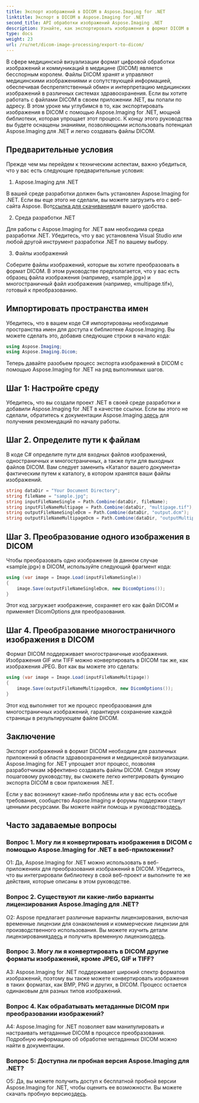 ```yaml
---
title: Экспорт изображений в DICOM в Aspose.Imaging for .NET
linktitle: Экспорт в DICOM в Aspose.Imaging for .NET
second_title: API обработки изображений Aspose.Imaging .NET
description: Узнайте, как экспортировать изображения в формат DICOM в .NET с помощью Aspose.Imaging. Конвертируйте медицинские изображения без особых усилий.
type: docs
weight: 23
url: /ru/net/dicom-image-processing/export-to-dicom/
---
```

В сфере медицинской визуализации формат цифровой обработки изображений и коммуникаций в медицине (DICOM) является бесспорным королем. Файлы DICOM хранят и управляют медицинскими изображениями и сопутствующей информацией, обеспечивая беспрепятственный обмен и интерпретацию медицинских изображений в различных системах здравоохранения. Если вы хотите работать с файлами DICOM в своем приложении .NET, вы попали по адресу. В этом уроке мы углубимся в то, как экспортировать изображения в DICOM с помощью Aspose.Imaging for .NET, мощной библиотеки, которая упрощает этот процесс. К концу этого руководства вы будете оснащены знаниями, позволяющими использовать потенциал Aspose.Imaging для .NET и легко создавать файлы DICOM.

## Предварительные условия

Прежде чем мы перейдем к техническим аспектам, важно убедиться, что у вас есть следующие предварительные условия:

1. Aspose.Imaging для .NET

 В вашей среде разработки должен быть установлен Aspose.Imaging for .NET. Если вы еще этого не сделали, вы можете загрузить его с веб-сайта Aspose. Вот[ссылка для скачивания](https://releases.aspose.com/imaging/net/)для вашего удобства.

2. Среда разработки .NET

Для работы с Aspose.Imaging for .NET вам необходима среда разработки .NET. Убедитесь, что у вас установлена Visual Studio или любой другой инструмент разработки .NET по вашему выбору.

3. Файлы изображений

Соберите файлы изображений, которые вы хотите преобразовать в формат DICOM. В этом руководстве предполагается, что у вас есть образец файла изображения (например, «sample.jpg») и многостраничный файл изображения (например, «multipage.tif»), готовый к преобразованию.

## Импортировать пространства имен

Убедитесь, что в вашем коде C# импортированы необходимые пространства имен для доступа к библиотеке Aspose.Imaging. Вы можете сделать это, добавив следующие строки в начало кода:

```csharp
using Aspose.Imaging;
using Aspose.Imaging.Dicom;
```

Теперь давайте разобьем процесс экспорта изображений в DICOM с помощью Aspose.Imaging for .NET на ряд выполнимых шагов.

## Шаг 1: Настройте среду

 Убедитесь, что вы создали проект .NET в своей среде разработки и добавили Aspose.Imaging for .NET в качестве ссылки. Если вы этого не сделали, обратитесь к документации Aspose.Imaging.[здесь](https://reference.aspose.com/imaging/net/) для получения рекомендаций по началу работы.

## Шаг 2. Определите пути к файлам

В коде C# определите пути для входных файлов изображений, одностраничных и многостраничных, а также пути для выходных файлов DICOM. Вам следует заменить «Каталог вашего документа» фактическим путем к каталогу, в котором хранятся ваши файлы изображений.

```csharp
string dataDir = "Your Document Directory";
string fileName = "sample.jpg";
string inputFileNameSingle = Path.Combine(dataDir, fileName);
string inputFileNameMultipage = Path.Combine(dataDir, "multipage.tif");
string outputFileNameSingleDcm = Path.Combine(dataDir, "output.dcm");
string outputFileNameMultipageDcm = Path.Combine(dataDir, "outputMultipage.dcm");
```

## Шаг 3. Преобразование одного изображения в DICOM

Чтобы преобразовать одно изображение (в данном случае «sample.jpg») в DICOM, используйте следующий фрагмент кода:

```csharp
using (var image = Image.Load(inputFileNameSingle))
{
    image.Save(outputFileNameSingleDcm, new DicomOptions());
}
```

Этот код загружает изображение, сохраняет его как файл DICOM и применяет DicomOptions для преобразования.

## Шаг 4. Преобразование многостраничного изображения в DICOM

Формат DICOM поддерживает многостраничные изображения. Изображения GIF или TIFF можно конвертировать в DICOM так же, как изображения JPEG. Вот как вы можете это сделать:

```csharp
using (var image = Image.Load(inputFileNameMultipage))
{
    image.Save(outputFileNameMultipageDcm, new DicomOptions());
}
```

Этот код выполняет тот же процесс преобразования для многостраничных изображений, гарантируя сохранение каждой страницы в результирующем файле DICOM.

## Заключение

Экспорт изображений в формат DICOM необходим для различных приложений в области здравоохранения и медицинской визуализации. Aspose.Imaging for .NET упрощает этот процесс, позволяя разработчикам эффективно создавать файлы DICOM. Следуя этому пошаговому руководству, вы сможете легко интегрировать функцию экспорта DICOM в свои приложения .NET.

 Если у вас возникнут какие-либо проблемы или у вас есть особые требования, сообщество Aspose.Imaging и форумы поддержки станут ценными ресурсами. Вы можете найти помощь и руководство[здесь](https://forum.aspose.com/).

## Часто задаваемые вопросы

### Вопрос 1. Могу ли я конвертировать изображения в DICOM с помощью Aspose.Imaging for .NET в веб-приложении?

О1: Да, Aspose.Imaging for .NET можно использовать в веб-приложениях для преобразования изображений в DICOM. Убедитесь, что вы интегрировали библиотеку в свой веб-проект и выполните те же действия, которые описаны в этом руководстве.

### Вопрос 2. Существуют ли какие-либо варианты лицензирования Aspose.Imaging для .NET?

О2: Aspose предлагает различные варианты лицензирования, включая временные лицензии для ознакомления и коммерческие лицензии для производственного использования. Вы можете изучить детали лицензирования[здесь](https://purchase.aspose.com/buy) и получить временную лицензию[здесь](https://purchase.aspose.com/temporary-license/).

### Вопрос 3. Могу ли я конвертировать в DICOM другие форматы изображений, кроме JPEG, GIF и TIFF?

A3: Aspose.Imaging for .NET поддерживает широкий спектр форматов изображений, поэтому вы также можете конвертировать изображения в таких форматах, как BMP, PNG и других, в DICOM. Процесс остается одинаковым для разных типов изображений.

### Вопрос 4. Как обрабатывать метаданные DICOM при преобразовании изображений?

A4: Aspose.Imaging for .NET позволяет вам манипулировать и настраивать метаданные DICOM в процессе преобразования. Подробную информацию об обработке метаданных DICOM можно найти в документации.

### Вопрос 5: Доступна ли пробная версия Aspose.Imaging для .NET?

 О5: Да, вы можете получить доступ к бесплатной пробной версии Aspose.Imaging for .NET, чтобы оценить ее возможности. Вы можете скачать пробную версию[здесь](https://releases.aspose.com/).